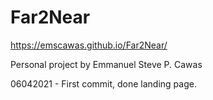 # Far2Near

https://emscawas.github.io/Far2Near/

Personal project by Emmanuel Steve P. Cawas


06042021 - First commit, done landing page.

